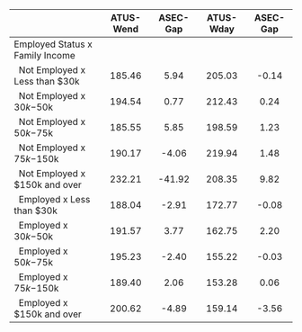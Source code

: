 
|                      |    ATUS-Wend |     ASEC-Gap |    ATUS-Wday |     ASEC-Gap |
| -------------------- | :----------: | :----------: | :----------: | :----------: |
| Employed Status x Family Income |              |              |              |              |
| &nbsp;&nbsp;Not Employed x Less than $30k |       185.46 |         5.94 |       205.03 |        -0.14 |
| &nbsp;&nbsp;Not Employed x $30k-$50k |       194.54 |         0.77 |       212.43 |         0.24 |
| &nbsp;&nbsp;Not Employed x $50k-$75k |       185.55 |         5.85 |       198.59 |         1.23 |
| &nbsp;&nbsp;Not Employed x $75k-$150k |       190.17 |        -4.06 |       219.94 |         1.48 |
| &nbsp;&nbsp;Not Employed x $150k and over |       232.21 |       -41.92 |       208.35 |         9.82 |
| &nbsp;&nbsp;Employed x Less than $30k |       188.04 |        -2.91 |       172.77 |        -0.08 |
| &nbsp;&nbsp;Employed x $30k-$50k |       191.57 |         3.77 |       162.75 |         2.20 |
| &nbsp;&nbsp;Employed x $50k-$75k |       195.23 |        -2.40 |       155.22 |        -0.03 |
| &nbsp;&nbsp;Employed x $75k-$150k |       189.40 |         2.06 |       153.28 |         0.06 |
| &nbsp;&nbsp;Employed x $150k and over |       200.62 |        -4.89 |       159.14 |        -3.56 |

